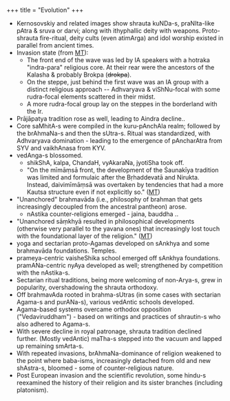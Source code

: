 +++
title = "Evolution"
+++

- Kernosovskiy and related images show shrauta kuNDa-s, praNIta-like pAtra & sruva or darvi; along with ithyphallic deity with weapons. Proto-shrauta fire-ritual, deity cults (even atimArga) and idol worship existed in parallel from ancient times.
- Invasion state (from [MT](/note/sapiens/branches/Aryan/satem/indo-iranian/indo-aryan/india/1_invasion/meta-invasion/articles/MT/identity-impact)):
  - The front end of the wave was led by IA speakers with a hotraka "indra-para" religious core. At their rear were the ancestors of the Kalasha & probably Brokpa (~~drokpa~~).
  - On the steppe, just behind the first wave was an IA group with a distinct religious approach -- Adhvaryava & viShNu-focal with some rudra-focal elements scattered in their midst.
  - A more rudra-focal group lay on the steppes in the borderland with the Ir.
- Prājāpatya tradition rose as well, leading to Aindra decline..
- Core saMhitA-s were compiled in the kuru-pAnchAla realm; followed by the brAhmaNa-s and then the sUtra-s. Ritual was standardized, with Adhvaryava domination - leading to the emergence of pAncharAtra from SYV and vaikhAnasa from KYV.
- vedAnga-s blossomed.
  - shikShA, kalpa, ChandaH, vyAkaraNa, jyotiSha took off.
  - "On the mīmāṃsā front, the development of the Śaunakīya tradition was limited and formulaic after the Bṛhaddevatā and Nirukta. Instead, daivimīmāṃsā was overtaken by tendencies that had a more Kautsa structure even if not explicitly so." ([MT](/AgamaH/AryaH/hinduism/tattvam/articles/MT/learn_from_platonists/))
- "Unanchored" brahmavāda (i.e., philosophy of brahman that gets increasingly decoupled from the ancestral pantheon) arose.
  - nAstika counter-religions emerged - jaina, bauddha ..
- "Unanchored sāṃkhyā resulted in philosophical developments (otherwise very parallel to the yavana ones) that increasingly lost touch with the foundational layer of the religion." ([MT](/AgamaH/AryaH/hinduism/tattvam/articles/MT/learn_from_platonists/))
- yoga and sectarian proto-Agamas developed on sAnkhya and some brahmavāda foundations. Temples.
- prameya-centric vaisheShika school emerged off sAnkhya foundations. pramANa-centric nyAya developed as well; strengthened by competition with the nAstika-s.
- Sectarian ritual traditions, being more welcoming of non-Arya-s, grew in popularity, overshadowing the shrauta orthodoxy.
- Off brahmavAda rooted in brahma-sUtras (in some cases with sectarian Agama-s and purANa-s), various vedAntic schools developed.
- Agama-based systems overcame orthodox opposition ("Vedaviruddham") - based on writings and practices of shrautin-s who also adhered to Agama-s. 
- With severe decline in royal patronage, shrauta tradition declined further. (Mostly vedAntic) maTha-s stepped into the vacuum and lapped up remaining smArta-s.
- With repeated invasions, brAhmaNa-dominance of religion weakened to the point where baba-isms, increasingly detached from old and new shAstra-s, bloomed - some of counter-religious nature.
- Post European invasion and the scientific revolution, some hindu-s reexamined the history of their religion and its sister branches (including platonism).